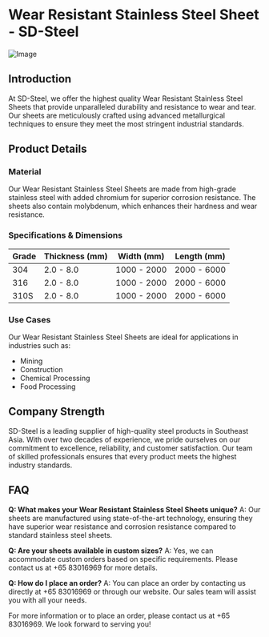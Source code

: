# Wear Resistant Stainless Steel Sheet - SD-Steel

![Image](https://github.com/user-attachments/assets/2567258e-e124-4816-932d-1809bd27ef0b)

## Introduction
At SD-Steel, we offer the highest quality Wear Resistant Stainless Steel Sheets that provide unparalleled durability and resistance to wear and tear. Our sheets are meticulously crafted using advanced metallurgical techniques to ensure they meet the most stringent industrial standards.

## Product Details
### Material
Our Wear Resistant Stainless Steel Sheets are made from high-grade stainless steel with added chromium for superior corrosion resistance. The sheets also contain molybdenum, which enhances their hardness and wear resistance.

### Specifications & Dimensions
| Grade | Thickness (mm) | Width (mm) | Length (mm) |
|-------|----------------|------------|-------------|
| 304   | 2.0 - 8.0      | 1000 - 2000| 2000 - 6000 |
| 316   | 2.0 - 8.0      | 1000 - 2000| 2000 - 6000 |
| 310S  | 2.0 - 8.0      | 1000 - 2000| 2000 - 6000 |

### Use Cases
Our Wear Resistant Stainless Steel Sheets are ideal for applications in industries such as:
- Mining
- Construction
- Chemical Processing
- Food Processing

## Company Strength
SD-Steel is a leading supplier of high-quality steel products in Southeast Asia. With over two decades of experience, we pride ourselves on our commitment to excellence, reliability, and customer satisfaction. Our team of skilled professionals ensures that every product meets the highest industry standards.

## FAQ
**Q: What makes your Wear Resistant Stainless Steel Sheets unique?**
A: Our sheets are manufactured using state-of-the-art technology, ensuring they have superior wear resistance and corrosion resistance compared to standard stainless steel sheets.

**Q: Are your sheets available in custom sizes?**
A: Yes, we can accommodate custom orders based on specific requirements. Please contact us at +65 83016969 for more details.

**Q: How do I place an order?**
A: You can place an order by contacting us directly at +65 83016969 or through our website. Our sales team will assist you with all your needs.

For more information or to place an order, please contact us at +65 83016969. We look forward to serving you!